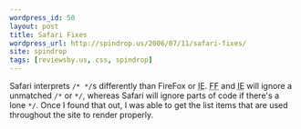 ```yaml
---
wordpress_id: 50
layout: post
title: Safari Fixes
wordpress_url: http://spindrop.us/2006/07/11/safari-fixes/
site: spindrop
tags: [reviewsby.us, css, spindrop]
---
```

Safari interprets `/* */`s differently than FireFox or <acronym title="Internet Explorer">IE</acronym>.  <acronym title="FireFox">FF</acronym> and <acronym title="Internet Explorer">IE</acronym> will ignore a unmatched `/*` or `*/`, whereas Safari will ignore parts of code if there's a lone `*/`.  Once I found that out, I was able to get the list items that are used throughout the site to render properly.
